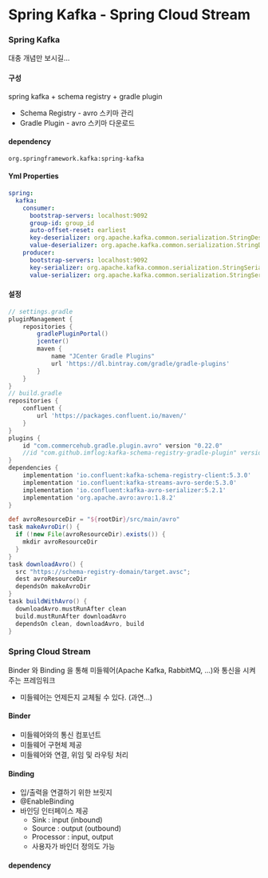 # Spring Kafka - Spring Cloud Stream

### Spring Kafka
대충 개념만 보시길... 
#### 구성
spring kafka + schema registry + gradle plugin
* Schema Registry - avro 스키마 관리
* Gradle Plugin - avro 스키마 다운로드 

#### dependency
`org.springframework.kafka:spring-kafka`
#### Yml Properties
```yaml
spring:
  kafka:
    consumer:
      bootstrap-servers: localhost:9092
      group-id: group_id
      auto-offset-reset: earliest
      key-deserializer: org.apache.kafka.common.serialization.StringDeserializer
      value-deserializer: org.apache.kafka.common.serialization.StringDeserializer
    producer:
      bootstrap-servers: localhost:9092
      key-serializer: org.apache.kafka.common.serialization.StringSerializer
      value-serializer: org.apache.kafka.common.serialization.StringSerializer
```
#### 설정
```groovy
// settings.gradle
pluginManagement {
    repositories {
        gradlePluginPortal()
        jcenter()
        maven {
            name "JCenter Gradle Plugins"
            url 'https://dl.bintray.com/gradle/gradle-plugins'
        }
    }
}
// build.gradle
repositories {
    confluent {
        url 'https://packages.confluent.io/maven/'
    }
}
plugins {
    id "com.commercehub.gradle.plugin.avro" version "0.22.0"
    //id "com.github.imflog:kafka-schema-registry-gradle-plugin" version "1.0.1"
}
dependencies {
    implementation 'io.confluent:kafka-schema-registry-client:5.3.0'
    implementation 'io.confluent:kafka-streams-avro-serde:5.3.0'
    implementation 'io.confluent:kafka-avro-serializer:5.2.1'
    implementation 'org.apache.avro:avro:1.8.2'
}

def avroResourceDir = "${rootDir}/src/main/avro"
task makeAvroDir() {
  if (!new File(avroResourceDir).exists()) {
    mkdir avroResourceDir
  }
}
task downloadAvro() {
  src "https://schema-registry-domain/target.avsc";
  dest avroResourceDir
  dependsOn makeAvroDir
}
task buildWithAvro() {
  downloadAvro.mustRunAfter clean
  build.mustRunAfter downloadAvro
  dependsOn clean, downloadAvro, build
}
```
### Spring Cloud Stream
Binder 와 Binding 을 통해 미들웨어(Apache Kafka, RabbitMQ, ...)와 통신을 시켜주는 프레임워크
* 미들웨어는 언제든지 교체될 수 있다. (과연...)
#### Binder
* 미들웨어와의 통신 컴포넌트
* 미들웨어 구현체 제공
* 미들웨어와 연결, 위임 및 라우팅 처리
#### Binding
* 입/출력을 연결하기 위한 브릿지 
* @EnableBinding
* 바인딩 인터페이스 제공 
  * Sink : input (inbound)
  * Source : output (outbound) 
  * Processor : input, output
  * 사용자가 바인더 정의도 가능
#### dependency